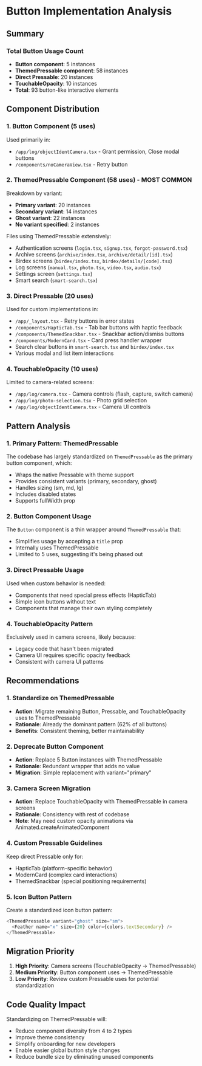 # Button Implementation Analysis

## Summary

### Total Button Usage Count
- **Button component**: 5 instances
- **ThemedPressable component**: 58 instances
- **Direct Pressable**: 20 instances  
- **TouchableOpacity**: 10 instances
- **Total**: 93 button-like interactive elements

## Component Distribution

### 1. Button Component (5 uses)
Used primarily in:
- `/app/log/objectIdentCamera.tsx` - Grant permission, Close modal buttons
- `/components/noCameraView.tsx` - Retry button

### 2. ThemedPressable Component (58 uses) - MOST COMMON
Breakdown by variant:
- **Primary variant**: 20 instances
- **Secondary variant**: 14 instances  
- **Ghost variant**: 22 instances
- **No variant specified**: 2 instances

Files using ThemedPressable extensively:
- Authentication screens (`login.tsx`, `signup.tsx`, `forgot-password.tsx`)
- Archive screens (`archive/index.tsx`, `archive/detail/[id].tsx`)
- Birdex screens (`birdex/index.tsx`, `birdex/details/[code].tsx`)
- Log screens (`manual.tsx`, `photo.tsx`, `video.tsx`, `audio.tsx`)
- Settings screen (`settings.tsx`)
- Smart search (`smart-search.tsx`)

### 3. Direct Pressable (20 uses)
Used for custom implementations in:
- `/app/_layout.tsx` - Retry buttons in error states
- `/components/HapticTab.tsx` - Tab bar buttons with haptic feedback
- `/components/ThemedSnackbar.tsx` - Snackbar action/dismiss buttons
- `/components/ModernCard.tsx` - Card press handler wrapper
- Search clear buttons in `smart-search.tsx` and `birdex/index.tsx`
- Various modal and list item interactions

### 4. TouchableOpacity (10 uses)
Limited to camera-related screens:
- `/app/log/camera.tsx` - Camera controls (flash, capture, switch camera)
- `/app/log/photo-selection.tsx` - Photo grid selection
- `/app/log/objectIdentCamera.tsx` - Camera UI controls

## Pattern Analysis

### 1. Primary Pattern: ThemedPressable
The codebase has largely standardized on `ThemedPressable` as the primary button component, which:
- Wraps the native Pressable with theme support
- Provides consistent variants (primary, secondary, ghost)
- Handles sizing (sm, md, lg) 
- Includes disabled states
- Supports fullWidth prop

### 2. Button Component Usage
The `Button` component is a thin wrapper around `ThemedPressable` that:
- Simplifies usage by accepting a `title` prop
- Internally uses ThemedPressable
- Limited to 5 uses, suggesting it's being phased out

### 3. Direct Pressable Usage
Used when custom behavior is needed:
- Components that need special press effects (HapticTab)
- Simple icon buttons without text
- Components that manage their own styling completely

### 4. TouchableOpacity Pattern
Exclusively used in camera screens, likely because:
- Legacy code that hasn't been migrated
- Camera UI requires specific opacity feedback
- Consistent with camera UI patterns

## Recommendations

### 1. Standardize on ThemedPressable
- **Action**: Migrate remaining Button, Pressable, and TouchableOpacity uses to ThemedPressable
- **Rationale**: Already the dominant pattern (62% of all buttons)
- **Benefits**: Consistent theming, better maintainability

### 2. Deprecate Button Component
- **Action**: Replace 5 Button instances with ThemedPressable
- **Rationale**: Redundant wrapper that adds no value
- **Migration**: Simple replacement with variant="primary"

### 3. Camera Screen Migration
- **Action**: Replace TouchableOpacity with ThemedPressable in camera screens
- **Rationale**: Consistency with rest of codebase
- **Note**: May need custom opacity animations via Animated.createAnimatedComponent

### 4. Custom Pressable Guidelines
Keep direct Pressable only for:
- HapticTab (platform-specific behavior)
- ModernCard (complex card interactions)
- ThemedSnackbar (special positioning requirements)

### 5. Icon Button Pattern
Create a standardized icon button pattern:
```typescript
<ThemedPressable variant="ghost" size="sm">
  <Feather name="x" size={20} color={colors.textSecondary} />
</ThemedPressable>
```

## Migration Priority

1. **High Priority**: Camera screens (TouchableOpacity → ThemedPressable)
2. **Medium Priority**: Button component uses → ThemedPressable
3. **Low Priority**: Review custom Pressable uses for potential standardization

## Code Quality Impact

Standardizing on ThemedPressable will:
- Reduce component diversity from 4 to 2 types
- Improve theme consistency
- Simplify onboarding for new developers
- Enable easier global button style changes
- Reduce bundle size by eliminating unused components